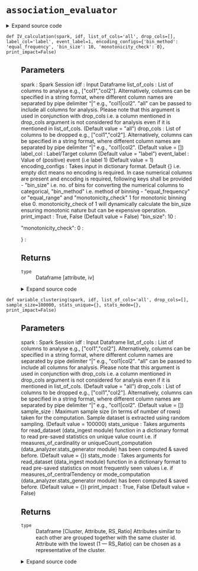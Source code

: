 # <code>association_evaluator</code>
<details class="source">
<summary>
<span>Expand source code</span>
</summary>
<pre>
```python
# coding=utf-8
import itertools
import math

import pyspark
from phik.phik import spark_phik_matrix_from_hist2d_dict
from popmon.analysis.hist_numpy import get_2dgrid
from pyspark.sql import Window
from pyspark.sql import functions as F
from varclushi import VarClusHi

from anovos.data_analyzer.stats_generator import uniqueCount_computation
from anovos.data_ingest.data_ingest import read_dataset
from anovos.data_transformer.transformers import (
    attribute_binning,
    monotonic_binning,
    cat_to_num_unsupervised,
    imputation_MMM,
)
from anovos.shared.utils import attributeType_segregation


def correlation_matrix(
    spark, idf, list_of_cols="all", drop_cols=[], stats_unique={}, print_impact=False
):
    """

    Parameters
    ----------
    spark :
        Spark Session
    idf :
        Input Dataframe
    list_of_cols :
        List of columns to analyse e.g., ["col1","col2"].
        Alternatively, columns can be specified in a string format,
        where different column names are separated by pipe delimiter “|” e.g., "col1|col2".
        "all" can be passed to include all columns for analysis.
        Please note that this argument is used in conjunction with drop_cols i.e. a column mentioned in
        drop_cols argument is not considered for analysis even if it is mentioned in list_of_cols. (Default value = "all")
    drop_cols :
        List of columns to be dropped e.g., ["col1","col2"].
        Alternatively, columns can be specified in a string format,
        where different column names are separated by pipe delimiter “|” e.g., "col1|col2". (Default value = [])
    stats_unique :
        Takes arguments for read_dataset (data_ingest module) function in a dictionary format
        to read pre-saved statistics on unique value count i.e. if measures_of_cardinality or
        uniqueCount_computation (data_analyzer.stats_generator module) has been computed & saved before. (Default value = {})
    print_impact :
        True, False (Default value = False)

    Returns
    -------
    type
        Dataframe [attribute,*col_names]
        Correlation between attribute X and Y can be found at an intersection of
        a) row with value X in ‘attribute’ column and column ‘Y’, or
        b) row with value Y in ‘attribute’ column and column ‘X’.

    """

    if list_of_cols == "all":
        num_cols, cat_cols, other_cols = attributeType_segregation(idf)
        list_of_cols = num_cols + cat_cols
    if isinstance(list_of_cols, str):
        list_of_cols = [x.strip() for x in list_of_cols.split("|")]
    if isinstance(drop_cols, str):
        drop_cols = [x.strip() for x in drop_cols.split("|")]

    if stats_unique == {}:
        remove_cols = (
            uniqueCount_computation(spark, idf, list_of_cols)
            .where(F.col("unique_values") < 2)
            .select("attribute")
            .rdd.flatMap(lambda x: x)
            .collect()
        )
    else:
        remove_cols = (
            read_dataset(spark, **stats_unique)
            .where(F.col("unique_values") < 2)
            .select("attribute")
            .rdd.flatMap(lambda x: x)
            .collect()
        )

    list_of_cols = list(
        set([e for e in list_of_cols if e not in (drop_cols + remove_cols)])
    )

    if any(x not in idf.columns for x in list_of_cols) | (len(list_of_cols) == 0):
        raise TypeError("Invalid input for Column(s)")

    combis = [list(c) for c in itertools.combinations_with_replacement(list_of_cols, 2)]
    hists = idf.select(list_of_cols).pm_make_histograms(combis)
    grids = {k: get_2dgrid(h) for k, h in hists.items()}
    odf_pd = spark_phik_matrix_from_hist2d_dict(spark.sparkContext, grids)
    odf_pd["attribute"] = odf_pd.index
    list_of_cols.sort()
    odf = (
        spark.createDataFrame(odf_pd)
        .select(["attribute"] + list_of_cols)
        .orderBy("attribute")
    )

    if print_impact:
        odf.show(odf.count())

    return odf


def variable_clustering(
    spark,
    idf,
    list_of_cols="all",
    drop_cols=[],
    sample_size=100000,
    stats_unique={},
    stats_mode={},
    print_impact=False,
):
    """

    Parameters
    ----------
    spark :
        Spark Session
    idf :
        Input Dataframe
    list_of_cols :
        List of columns to analyse e.g., ["col1","col2"].
        Alternatively, columns can be specified in a string format,
        where different column names are separated by pipe delimiter “|” e.g., "col1|col2".
        "all" can be passed to include all columns for analysis.
        Please note that this argument is used in conjunction with drop_cols i.e. a column mentioned in
        drop_cols argument is not considered for analysis even if it is mentioned in list_of_cols. (Default value = "all")
    drop_cols :
        List of columns to be dropped e.g., ["col1","col2"].
        Alternatively, columns can be specified in a string format,
        where different column names are separated by pipe delimiter “|” e.g., "col1|col2". (Default value = [])
    sample_size :
        Maximum sample size (in terms of number of rows) taken for the computation.
        Sample dataset is extracted using random sampling. (Default value = 100000)
    stats_unique :
        Takes arguments for read_dataset (data_ingest module) function in a dictionary format
        to read pre-saved statistics on unique value count i.e. if measures_of_cardinality or
        uniqueCount_computation (data_analyzer.stats_generator module) has been computed & saved before. (Default value = {})
    stats_mode :
        Takes arguments for read_dataset (data_ingest module) function in a dictionary format
        to read pre-saved statistics on most frequently seen values i.e. if measures_of_centralTendency or
        mode_computation (data_analyzer.stats_generator module) has been computed & saved before. (Default value = {})
    print_impact :
        True, False (Default value = False)

    Returns
    -------
    type
        Dataframe [Cluster, Attribute, RS_Ratio]
        Attributes similar to each other are grouped together with the same cluster id.
        Attribute with the lowest (1 — RS_Ratio) can be chosen as a representative of the cluster.

    """

    if list_of_cols == "all":
        num_cols, cat_cols, other_cols = attributeType_segregation(idf)
        list_of_cols = num_cols + cat_cols
    if isinstance(list_of_cols, str):
        list_of_cols = [x.strip() for x in list_of_cols.split("|")]
    if isinstance(drop_cols, str):
        drop_cols = [x.strip() for x in drop_cols.split("|")]

    list_of_cols = list(set([e for e in list_of_cols if e not in drop_cols]))

    if any(x not in idf.columns for x in list_of_cols) | (len(list_of_cols) == 0):
        raise TypeError("Invalid input for Column(s)")

    idf_sample = idf.sample(False, min(1.0, float(sample_size) / idf.count()), 0)
    idf_sample.persist(pyspark.StorageLevel.MEMORY_AND_DISK).count()
    if stats_unique == {}:
        remove_cols = (
            uniqueCount_computation(spark, idf_sample, list_of_cols)
            .where(F.col("unique_values") < 2)
            .select("attribute")
            .rdd.flatMap(lambda x: x)
            .collect()
        )
    else:
        remove_cols = (
            read_dataset(spark, **stats_unique)
            .where(F.col("unique_values") < 2)
            .select("attribute")
            .rdd.flatMap(lambda x: x)
            .collect()
        )

    list_of_cols = [e for e in list_of_cols if e not in remove_cols]
    idf_sample = idf_sample.select(list_of_cols)
    num_cols, cat_cols, other_cols = attributeType_segregation(idf_sample)

    for i in idf_sample.dtypes:
        if i[1].startswith("decimal"):
            idf_sample = idf_sample.withColumn(i[0], F.col(i[0]).cast("double"))
    idf_encoded = cat_to_num_unsupervised(
        spark, idf_sample, list_of_cols=cat_cols, method_type=1
    )
    idf_imputed = imputation_MMM(spark, idf_encoded, stats_mode=stats_mode)
    idf_imputed.persist(pyspark.StorageLevel.MEMORY_AND_DISK).count()
    idf_sample.unpersist()
    idf_pd = idf_imputed.toPandas()
    vc = VarClusHi(idf_pd, maxeigval2=1, maxclus=None)
    vc.varclus()
    odf_pd = vc.rsquare
    odf = spark.createDataFrame(odf_pd).select(
        "Cluster",
        F.col("Variable").alias("Attribute"),
        F.round(F.col("RS_Ratio"), 4).alias("RS_Ratio"),
    )
    if print_impact:
        odf.show(odf.count())
    return odf


def IV_calculation(
    spark,
    idf,
    list_of_cols="all",
    drop_cols=[],
    label_col="label",
    event_label=1,
    encoding_configs={
        "bin_method": "equal_frequency",
        "bin_size": 10,
        "monotonicity_check": 0,
    },
    print_impact=False,
):
    """

    Parameters
    ----------
    spark :
        Spark Session
    idf :
        Input Dataframe
    list_of_cols :
        List of columns to analyse e.g., ["col1","col2"].
        Alternatively, columns can be specified in a string format,
        where different column names are separated by pipe delimiter “|” e.g., "col1|col2".
        "all" can be passed to include all columns for analysis.
        Please note that this argument is used in conjunction with drop_cols i.e. a column mentioned in
        drop_cols argument is not considered for analysis even if it is mentioned in list_of_cols. (Default value = "all")
    drop_cols :
        List of columns to be dropped e.g., ["col1","col2"].
        Alternatively, columns can be specified in a string format,
        where different column names are separated by pipe delimiter “|” e.g., "col1|col2". (Default value = [])
    label_col :
        Label/Target column (Default value = "label")
    event_label :
        Value of (positive) event (i.e label 1) (Default value = 1)
    encoding_configs :
        Takes input in dictionary format. Default {} i.e. empty dict means no encoding is required.
        In case numerical columns are present and encoding is required, following keys shall be
        provided - "bin_size" i.e. no. of bins for converting the numerical columns to categorical,
        "bin_method" i.e. method of binning - "equal_frequency" or "equal_range" and
        "monotonicity_check" 1 for monotonic binning else 0. monotonicity_check of 1 will
        dynamically calculate the bin_size ensuring monotonic nature but can be expensive operation.
    print_impact :
        True, False (Default value = False)
    "bin_size": 10 :

    "monotonicity_check": 0 :

    } :


    Returns
    -------
    type
        Dataframe [attribute, iv]

    """

    if label_col not in idf.columns:
        raise TypeError("Invalid input for Label Column")

    if list_of_cols == "all":
        num_cols, cat_cols, other_cols = attributeType_segregation(idf)
        list_of_cols = num_cols + cat_cols

    if isinstance(list_of_cols, str):
        list_of_cols = [x.strip() for x in list_of_cols.split("|")]

    if isinstance(drop_cols, str):
        drop_cols = [x.strip() for x in drop_cols.split("|")]

    list_of_cols = list(
        set([e for e in list_of_cols if e not in (drop_cols + [label_col])])
    )

    if any(x not in idf.columns for x in list_of_cols) | (len(list_of_cols) == 0):
        raise TypeError("Invalid input for Column(s)")

    if idf.where(F.col(label_col) == event_label).count() == 0:
        raise TypeError("Invalid input for Event Label Value")

    num_cols, cat_cols, other_cols = attributeType_segregation(idf.select(list_of_cols))

    if (len(num_cols) > 0) & bool(encoding_configs):
        bin_size = encoding_configs["bin_size"]
        bin_method = encoding_configs["bin_method"]
        monotonicity_check = encoding_configs["monotonicity_check"]
        if monotonicity_check == 1:
            idf_encoded = monotonic_binning(
                spark, idf, num_cols, [], label_col, event_label, bin_method, bin_size
            )
        else:
            idf_encoded = attribute_binning(
                spark, idf, num_cols, [], bin_method, bin_size
            )

        idf_encoded.persist(pyspark.StorageLevel.MEMORY_AND_DISK).count()
    else:
        idf_encoded = idf

    output = []
    for col in list_of_cols:
        df_iv = (
            idf_encoded.groupBy(col, label_col)
            .count()
            .withColumn(
                label_col, F.when(F.col(label_col) == event_label, 1).otherwise(0)
            )
            .groupBy(col)
            .pivot(label_col)
            .sum("count")
            .fillna(0.5)
            .withColumn("event_pct", F.col("1") / F.sum("1").over(Window.partitionBy()))
            .withColumn(
                "nonevent_pct", F.col("0") / F.sum("0").over(Window.partitionBy())
            )
            .withColumn(
                "iv",
                (F.col("nonevent_pct") - F.col("event_pct"))
                * F.log(F.col("nonevent_pct") / F.col("event_pct")),
            )
        )
        iv_value = df_iv.select(F.sum("iv")).collect()[0][0]
        output.append([col, iv_value])

    odf = (
        spark.createDataFrame(output, ["attribute", "iv"])
        .withColumn("iv", F.round(F.col("iv"), 4))
        .orderBy(F.desc("iv"))
    )
    if print_impact:
        odf.show(odf.count())

    return odf


def IG_calculation(
    spark,
    idf,
    list_of_cols="all",
    drop_cols=[],
    label_col="label",
    event_label=1,
    encoding_configs={
        "bin_method": "equal_frequency",
        "bin_size": 10,
        "monotonicity_check": 0,
    },
    print_impact=False,
):
    """

    Parameters
    ----------
    spark :
        Spark Session
    idf :
        Input Dataframe
    list_of_cols :
        List of columns to analyse e.g., ["col1","col2"].
        Alternatively, columns can be specified in a string format,
        where different column names are separated by pipe delimiter “|” e.g., "col1|col2".
        "all" can be passed to include all columns for analysis.
        Please note that this argument is used in conjunction with drop_cols i.e. a column mentioned in
        drop_cols argument is not considered for analysis even if it is mentioned in list_of_cols. (Default value = "all")
    drop_cols :
        List of columns to be dropped e.g., ["col1","col2"].
        Alternatively, columns can be specified in a string format,
        where different column names are separated by pipe delimiter “|” e.g., "col1|col2". (Default value = [])
    label_col :
        Label/Target column (Default value = "label")
    event_label :
        Value of (positive) event (i.e label 1) (Default value = 1)
    encoding_configs :
        Takes input in dictionary format. Default {} i.e. empty dict means no encoding is required.
        In case numerical columns are present and encoding is required, following keys shall be
        provided - "bin_size" i.e. no. of bins for converting the numerical columns to categorical,
        "bin_method" i.e. method of binning - "equal_frequency" or "equal_range" and
        "monotonicity_check" 1 for monotonic binning else 0. monotonicity_check of 1 will
        dynamically calculate the bin_size ensuring monotonic nature but can be expensive operation.
    print_impact :
        True, False (Default value = False)
    "bin_size": 10 :

    "monotonicity_check": 0 :

    } :


    Returns
    -------
    type
        Dataframe [attribute, ig]

    """

    if label_col not in idf.columns:
        raise TypeError("Invalid input for Label Column")

    if list_of_cols == "all":
        num_cols, cat_cols, other_cols = attributeType_segregation(idf)
        list_of_cols = num_cols + cat_cols
    if isinstance(list_of_cols, str):
        list_of_cols = [x.strip() for x in list_of_cols.split("|")]
    if isinstance(drop_cols, str):
        drop_cols = [x.strip() for x in drop_cols.split("|")]

    list_of_cols = list(
        set([e for e in list_of_cols if e not in (drop_cols + [label_col])])
    )

    if any(x not in idf.columns for x in list_of_cols) | (len(list_of_cols) == 0):
        raise TypeError("Invalid input for Column(s)")
    if idf.where(F.col(label_col) == event_label).count() == 0:
        raise TypeError("Invalid input for Event Label Value")

    num_cols, cat_cols, other_cols = attributeType_segregation(idf.select(list_of_cols))

    if (len(num_cols) > 0) & bool(encoding_configs):
        bin_size = encoding_configs["bin_size"]
        bin_method = encoding_configs["bin_method"]
        monotonicity_check = encoding_configs["monotonicity_check"]
        if monotonicity_check == 1:
            idf_encoded = monotonic_binning(
                spark, idf, num_cols, [], label_col, event_label, bin_method, bin_size
            )
        else:
            idf_encoded = attribute_binning(
                spark, idf, num_cols, [], bin_method, bin_size
            )
        idf_encoded.persist(pyspark.StorageLevel.MEMORY_AND_DISK).count()
    else:
        idf_encoded = idf

    output = []
    total_event = idf.where(F.col(label_col) == event_label).count() / idf.count()
    total_entropy = -(
        total_event * math.log2(total_event)
        + ((1 - total_event) * math.log2((1 - total_event)))
    )
    for col in list_of_cols:
        idf_entropy = (
            idf_encoded.withColumn(
                label_col, F.when(F.col(label_col) == event_label, 1).otherwise(0)
            )
            .groupBy(col)
            .agg(
                F.sum(F.col(label_col)).alias("event_count"),
                F.count(F.col(label_col)).alias("total_count"),
            )
            .dropna()
            .withColumn("event_pct", F.col("event_count") / F.col("total_count"))
            .withColumn(
                "segment_pct",
                F.col("total_count") / F.sum("total_count").over(Window.partitionBy()),
            )
            .withColumn(
                "entropy",
                -F.col("segment_pct")
                * (
                    (F.col("event_pct") * F.log2(F.col("event_pct")))
                    + ((1 - F.col("event_pct")) * F.log2((1 - F.col("event_pct"))))
                ),
            )
        )
        entropy = (
            idf_entropy.groupBy().sum("entropy").rdd.flatMap(lambda x: x).collect()[0]
        )
        ig_value = total_entropy - entropy if entropy else None
        output.append([col, ig_value])

    odf = (
        spark.createDataFrame(output, ["attribute", "ig"])
        .withColumn("ig", F.round(F.col("ig"), 4))
        .orderBy(F.desc("ig"))
    )
    if print_impact:
        odf.show(odf.count())

    return odf
```
</pre>
</details>
## Functions
<dl>
<dt id="anovos.data_analyzer.association_evaluator.IG_calculation"><code class="name flex">
<span>def <span class="ident">IG_calculation</span></span>(<span>spark, idf, list_of_cols='all', drop_cols=[], label_col='label', event_label=1, encoding_configs={'bin_method': 'equal_frequency', 'bin_size': 10, 'monotonicity_check': 0}, print_impact=False)</span>
</code></dt>
<dd>
<div class="desc"><h2 id="parameters">Parameters</h2>
<p>spark :
Spark Session
idf :
Input Dataframe
list_of_cols :
List of columns to analyse e.g., ["col1","col2"].
Alternatively, columns can be specified in a string format,
where different column names are separated by pipe delimiter “|” e.g., "col1|col2".
"all" can be passed to include all columns for analysis.
Please note that this argument is used in conjunction with drop_cols i.e. a column mentioned in
drop_cols argument is not considered for analysis even if it is mentioned in list_of_cols. (Default value = "all")
drop_cols :
List of columns to be dropped e.g., ["col1","col2"].
Alternatively, columns can be specified in a string format,
where different column names are separated by pipe delimiter “|” e.g., "col1|col2". (Default value = [])
label_col :
Label/Target column (Default value = "label")
event_label :
Value of (positive) event (i.e label 1) (Default value = 1)
encoding_configs :
Takes input in dictionary format. Default {} i.e. empty dict means no encoding is required.
In case numerical columns are present and encoding is required, following keys shall be
provided - "bin_size" i.e. no. of bins for converting the numerical columns to categorical,
"bin_method" i.e. method of binning - "equal_frequency" or "equal_range" and
"monotonicity_check" 1 for monotonic binning else 0. monotonicity_check of 1 will
dynamically calculate the bin_size ensuring monotonic nature but can be expensive operation.
print_impact :
True, False (Default value = False)
"bin_size": 10 :</p>
<p>"monotonicity_check": 0 :</p>
<p>} :</p>
<h2 id="returns">Returns</h2>
<dl>
<dt><code>type</code></dt>
<dd>Dataframe [attribute, ig]</dd>
</dl></div>
<details class="source">
<summary>
<span>Expand source code</span>
</summary>
<pre>
```python
def IG_calculation(
    spark,
    idf,
    list_of_cols="all",
    drop_cols=[],
    label_col="label",
    event_label=1,
    encoding_configs={
        "bin_method": "equal_frequency",
        "bin_size": 10,
        "monotonicity_check": 0,
    },
    print_impact=False,
):
    """

    Parameters
    ----------
    spark :
        Spark Session
    idf :
        Input Dataframe
    list_of_cols :
        List of columns to analyse e.g., ["col1","col2"].
        Alternatively, columns can be specified in a string format,
        where different column names are separated by pipe delimiter “|” e.g., "col1|col2".
        "all" can be passed to include all columns for analysis.
        Please note that this argument is used in conjunction with drop_cols i.e. a column mentioned in
        drop_cols argument is not considered for analysis even if it is mentioned in list_of_cols. (Default value = "all")
    drop_cols :
        List of columns to be dropped e.g., ["col1","col2"].
        Alternatively, columns can be specified in a string format,
        where different column names are separated by pipe delimiter “|” e.g., "col1|col2". (Default value = [])
    label_col :
        Label/Target column (Default value = "label")
    event_label :
        Value of (positive) event (i.e label 1) (Default value = 1)
    encoding_configs :
        Takes input in dictionary format. Default {} i.e. empty dict means no encoding is required.
        In case numerical columns are present and encoding is required, following keys shall be
        provided - "bin_size" i.e. no. of bins for converting the numerical columns to categorical,
        "bin_method" i.e. method of binning - "equal_frequency" or "equal_range" and
        "monotonicity_check" 1 for monotonic binning else 0. monotonicity_check of 1 will
        dynamically calculate the bin_size ensuring monotonic nature but can be expensive operation.
    print_impact :
        True, False (Default value = False)
    "bin_size": 10 :

    "monotonicity_check": 0 :

    } :


    Returns
    -------
    type
        Dataframe [attribute, ig]

    """

    if label_col not in idf.columns:
        raise TypeError("Invalid input for Label Column")

    if list_of_cols == "all":
        num_cols, cat_cols, other_cols = attributeType_segregation(idf)
        list_of_cols = num_cols + cat_cols
    if isinstance(list_of_cols, str):
        list_of_cols = [x.strip() for x in list_of_cols.split("|")]
    if isinstance(drop_cols, str):
        drop_cols = [x.strip() for x in drop_cols.split("|")]

    list_of_cols = list(
        set([e for e in list_of_cols if e not in (drop_cols + [label_col])])
    )

    if any(x not in idf.columns for x in list_of_cols) | (len(list_of_cols) == 0):
        raise TypeError("Invalid input for Column(s)")
    if idf.where(F.col(label_col) == event_label).count() == 0:
        raise TypeError("Invalid input for Event Label Value")

    num_cols, cat_cols, other_cols = attributeType_segregation(idf.select(list_of_cols))

    if (len(num_cols) > 0) & bool(encoding_configs):
        bin_size = encoding_configs["bin_size"]
        bin_method = encoding_configs["bin_method"]
        monotonicity_check = encoding_configs["monotonicity_check"]
        if monotonicity_check == 1:
            idf_encoded = monotonic_binning(
                spark, idf, num_cols, [], label_col, event_label, bin_method, bin_size
            )
        else:
            idf_encoded = attribute_binning(
                spark, idf, num_cols, [], bin_method, bin_size
            )
        idf_encoded.persist(pyspark.StorageLevel.MEMORY_AND_DISK).count()
    else:
        idf_encoded = idf

    output = []
    total_event = idf.where(F.col(label_col) == event_label).count() / idf.count()
    total_entropy = -(
        total_event * math.log2(total_event)
        + ((1 - total_event) * math.log2((1 - total_event)))
    )
    for col in list_of_cols:
        idf_entropy = (
            idf_encoded.withColumn(
                label_col, F.when(F.col(label_col) == event_label, 1).otherwise(0)
            )
            .groupBy(col)
            .agg(
                F.sum(F.col(label_col)).alias("event_count"),
                F.count(F.col(label_col)).alias("total_count"),
            )
            .dropna()
            .withColumn("event_pct", F.col("event_count") / F.col("total_count"))
            .withColumn(
                "segment_pct",
                F.col("total_count") / F.sum("total_count").over(Window.partitionBy()),
            )
            .withColumn(
                "entropy",
                -F.col("segment_pct")
                * (
                    (F.col("event_pct") * F.log2(F.col("event_pct")))
                    + ((1 - F.col("event_pct")) * F.log2((1 - F.col("event_pct"))))
                ),
            )
        )
        entropy = (
            idf_entropy.groupBy().sum("entropy").rdd.flatMap(lambda x: x).collect()[0]
        )
        ig_value = total_entropy - entropy if entropy else None
        output.append([col, ig_value])

    odf = (
        spark.createDataFrame(output, ["attribute", "ig"])
        .withColumn("ig", F.round(F.col("ig"), 4))
        .orderBy(F.desc("ig"))
    )
    if print_impact:
        odf.show(odf.count())

    return odf
```
</pre>
</details>
</dd>
<dt id="anovos.data_analyzer.association_evaluator.IV_calculation"><code class="name flex">
<span>def <span class="ident">IV_calculation</span></span>(<span>spark, idf, list_of_cols='all', drop_cols=[], label_col='label', event_label=1, encoding_configs={'bin_method': 'equal_frequency', 'bin_size': 10, 'monotonicity_check': 0}, print_impact=False)</span>
</code></dt>
<dd>
<div class="desc"><h2 id="parameters">Parameters</h2>
<p>spark :
Spark Session
idf :
Input Dataframe
list_of_cols :
List of columns to analyse e.g., ["col1","col2"].
Alternatively, columns can be specified in a string format,
where different column names are separated by pipe delimiter “|” e.g., "col1|col2".
"all" can be passed to include all columns for analysis.
Please note that this argument is used in conjunction with drop_cols i.e. a column mentioned in
drop_cols argument is not considered for analysis even if it is mentioned in list_of_cols. (Default value = "all")
drop_cols :
List of columns to be dropped e.g., ["col1","col2"].
Alternatively, columns can be specified in a string format,
where different column names are separated by pipe delimiter “|” e.g., "col1|col2". (Default value = [])
label_col :
Label/Target column (Default value = "label")
event_label :
Value of (positive) event (i.e label 1) (Default value = 1)
encoding_configs :
Takes input in dictionary format. Default {} i.e. empty dict means no encoding is required.
In case numerical columns are present and encoding is required, following keys shall be
provided - "bin_size" i.e. no. of bins for converting the numerical columns to categorical,
"bin_method" i.e. method of binning - "equal_frequency" or "equal_range" and
"monotonicity_check" 1 for monotonic binning else 0. monotonicity_check of 1 will
dynamically calculate the bin_size ensuring monotonic nature but can be expensive operation.
print_impact :
True, False (Default value = False)
"bin_size": 10 :</p>
<p>"monotonicity_check": 0 :</p>
<p>} :</p>
<h2 id="returns">Returns</h2>
<dl>
<dt><code>type</code></dt>
<dd>Dataframe [attribute, iv]</dd>
</dl></div>
<details class="source">
<summary>
<span>Expand source code</span>
</summary>
<pre>
```python
def IV_calculation(
    spark,
    idf,
    list_of_cols="all",
    drop_cols=[],
    label_col="label",
    event_label=1,
    encoding_configs={
        "bin_method": "equal_frequency",
        "bin_size": 10,
        "monotonicity_check": 0,
    },
    print_impact=False,
):
    """

    Parameters
    ----------
    spark :
        Spark Session
    idf :
        Input Dataframe
    list_of_cols :
        List of columns to analyse e.g., ["col1","col2"].
        Alternatively, columns can be specified in a string format,
        where different column names are separated by pipe delimiter “|” e.g., "col1|col2".
        "all" can be passed to include all columns for analysis.
        Please note that this argument is used in conjunction with drop_cols i.e. a column mentioned in
        drop_cols argument is not considered for analysis even if it is mentioned in list_of_cols. (Default value = "all")
    drop_cols :
        List of columns to be dropped e.g., ["col1","col2"].
        Alternatively, columns can be specified in a string format,
        where different column names are separated by pipe delimiter “|” e.g., "col1|col2". (Default value = [])
    label_col :
        Label/Target column (Default value = "label")
    event_label :
        Value of (positive) event (i.e label 1) (Default value = 1)
    encoding_configs :
        Takes input in dictionary format. Default {} i.e. empty dict means no encoding is required.
        In case numerical columns are present and encoding is required, following keys shall be
        provided - "bin_size" i.e. no. of bins for converting the numerical columns to categorical,
        "bin_method" i.e. method of binning - "equal_frequency" or "equal_range" and
        "monotonicity_check" 1 for monotonic binning else 0. monotonicity_check of 1 will
        dynamically calculate the bin_size ensuring monotonic nature but can be expensive operation.
    print_impact :
        True, False (Default value = False)
    "bin_size": 10 :

    "monotonicity_check": 0 :

    } :


    Returns
    -------
    type
        Dataframe [attribute, iv]

    """

    if label_col not in idf.columns:
        raise TypeError("Invalid input for Label Column")

    if list_of_cols == "all":
        num_cols, cat_cols, other_cols = attributeType_segregation(idf)
        list_of_cols = num_cols + cat_cols

    if isinstance(list_of_cols, str):
        list_of_cols = [x.strip() for x in list_of_cols.split("|")]

    if isinstance(drop_cols, str):
        drop_cols = [x.strip() for x in drop_cols.split("|")]

    list_of_cols = list(
        set([e for e in list_of_cols if e not in (drop_cols + [label_col])])
    )

    if any(x not in idf.columns for x in list_of_cols) | (len(list_of_cols) == 0):
        raise TypeError("Invalid input for Column(s)")

    if idf.where(F.col(label_col) == event_label).count() == 0:
        raise TypeError("Invalid input for Event Label Value")

    num_cols, cat_cols, other_cols = attributeType_segregation(idf.select(list_of_cols))

    if (len(num_cols) > 0) & bool(encoding_configs):
        bin_size = encoding_configs["bin_size"]
        bin_method = encoding_configs["bin_method"]
        monotonicity_check = encoding_configs["monotonicity_check"]
        if monotonicity_check == 1:
            idf_encoded = monotonic_binning(
                spark, idf, num_cols, [], label_col, event_label, bin_method, bin_size
            )
        else:
            idf_encoded = attribute_binning(
                spark, idf, num_cols, [], bin_method, bin_size
            )

        idf_encoded.persist(pyspark.StorageLevel.MEMORY_AND_DISK).count()
    else:
        idf_encoded = idf

    output = []
    for col in list_of_cols:
        df_iv = (
            idf_encoded.groupBy(col, label_col)
            .count()
            .withColumn(
                label_col, F.when(F.col(label_col) == event_label, 1).otherwise(0)
            )
            .groupBy(col)
            .pivot(label_col)
            .sum("count")
            .fillna(0.5)
            .withColumn("event_pct", F.col("1") / F.sum("1").over(Window.partitionBy()))
            .withColumn(
                "nonevent_pct", F.col("0") / F.sum("0").over(Window.partitionBy())
            )
            .withColumn(
                "iv",
                (F.col("nonevent_pct") - F.col("event_pct"))
                * F.log(F.col("nonevent_pct") / F.col("event_pct")),
            )
        )
        iv_value = df_iv.select(F.sum("iv")).collect()[0][0]
        output.append([col, iv_value])

    odf = (
        spark.createDataFrame(output, ["attribute", "iv"])
        .withColumn("iv", F.round(F.col("iv"), 4))
        .orderBy(F.desc("iv"))
    )
    if print_impact:
        odf.show(odf.count())

    return odf
```
</pre>
</details>
</dd>
<dt id="anovos.data_analyzer.association_evaluator.correlation_matrix"><code class="name flex">
<span>def <span class="ident">correlation_matrix</span></span>(<span>spark, idf, list_of_cols='all', drop_cols=[], stats_unique={}, print_impact=False)</span>
</code></dt>
<dd>
<div class="desc"><h2 id="parameters">Parameters</h2>
<p>spark :
Spark Session
idf :
Input Dataframe
list_of_cols :
List of columns to analyse e.g., ["col1","col2"].
Alternatively, columns can be specified in a string format,
where different column names are separated by pipe delimiter “|” e.g., "col1|col2".
"all" can be passed to include all columns for analysis.
Please note that this argument is used in conjunction with drop_cols i.e. a column mentioned in
drop_cols argument is not considered for analysis even if it is mentioned in list_of_cols. (Default value = "all")
drop_cols :
List of columns to be dropped e.g., ["col1","col2"].
Alternatively, columns can be specified in a string format,
where different column names are separated by pipe delimiter “|” e.g., "col1|col2". (Default value = [])
stats_unique :
Takes arguments for read_dataset (data_ingest module) function in a dictionary format
to read pre-saved statistics on unique value count i.e. if measures_of_cardinality or
uniqueCount_computation (data_analyzer.stats_generator module) has been computed &amp; saved before. (Default value = {})
print_impact :
True, False (Default value = False)</p>
<h2 id="returns">Returns</h2>
<dl>
<dt><code>type</code></dt>
<dd>Dataframe [attribute,*col_names]
Correlation between attribute X and Y can be found at an intersection of
a) row with value X in ‘attribute’ column and column ‘Y’, or
b) row with value Y in ‘attribute’ column and column ‘X’.</dd>
</dl></div>
<details class="source">
<summary>
<span>Expand source code</span>
</summary>
<pre>
```python
def correlation_matrix(
    spark, idf, list_of_cols="all", drop_cols=[], stats_unique={}, print_impact=False
):
    """

    Parameters
    ----------
    spark :
        Spark Session
    idf :
        Input Dataframe
    list_of_cols :
        List of columns to analyse e.g., ["col1","col2"].
        Alternatively, columns can be specified in a string format,
        where different column names are separated by pipe delimiter “|” e.g., "col1|col2".
        "all" can be passed to include all columns for analysis.
        Please note that this argument is used in conjunction with drop_cols i.e. a column mentioned in
        drop_cols argument is not considered for analysis even if it is mentioned in list_of_cols. (Default value = "all")
    drop_cols :
        List of columns to be dropped e.g., ["col1","col2"].
        Alternatively, columns can be specified in a string format,
        where different column names are separated by pipe delimiter “|” e.g., "col1|col2". (Default value = [])
    stats_unique :
        Takes arguments for read_dataset (data_ingest module) function in a dictionary format
        to read pre-saved statistics on unique value count i.e. if measures_of_cardinality or
        uniqueCount_computation (data_analyzer.stats_generator module) has been computed & saved before. (Default value = {})
    print_impact :
        True, False (Default value = False)

    Returns
    -------
    type
        Dataframe [attribute,*col_names]
        Correlation between attribute X and Y can be found at an intersection of
        a) row with value X in ‘attribute’ column and column ‘Y’, or
        b) row with value Y in ‘attribute’ column and column ‘X’.

    """

    if list_of_cols == "all":
        num_cols, cat_cols, other_cols = attributeType_segregation(idf)
        list_of_cols = num_cols + cat_cols
    if isinstance(list_of_cols, str):
        list_of_cols = [x.strip() for x in list_of_cols.split("|")]
    if isinstance(drop_cols, str):
        drop_cols = [x.strip() for x in drop_cols.split("|")]

    if stats_unique == {}:
        remove_cols = (
            uniqueCount_computation(spark, idf, list_of_cols)
            .where(F.col("unique_values") < 2)
            .select("attribute")
            .rdd.flatMap(lambda x: x)
            .collect()
        )
    else:
        remove_cols = (
            read_dataset(spark, **stats_unique)
            .where(F.col("unique_values") < 2)
            .select("attribute")
            .rdd.flatMap(lambda x: x)
            .collect()
        )

    list_of_cols = list(
        set([e for e in list_of_cols if e not in (drop_cols + remove_cols)])
    )

    if any(x not in idf.columns for x in list_of_cols) | (len(list_of_cols) == 0):
        raise TypeError("Invalid input for Column(s)")

    combis = [list(c) for c in itertools.combinations_with_replacement(list_of_cols, 2)]
    hists = idf.select(list_of_cols).pm_make_histograms(combis)
    grids = {k: get_2dgrid(h) for k, h in hists.items()}
    odf_pd = spark_phik_matrix_from_hist2d_dict(spark.sparkContext, grids)
    odf_pd["attribute"] = odf_pd.index
    list_of_cols.sort()
    odf = (
        spark.createDataFrame(odf_pd)
        .select(["attribute"] + list_of_cols)
        .orderBy("attribute")
    )

    if print_impact:
        odf.show(odf.count())

    return odf
```
</pre>
</details>
</dd>
<dt id="anovos.data_analyzer.association_evaluator.variable_clustering"><code class="name flex">
<span>def <span class="ident">variable_clustering</span></span>(<span>spark, idf, list_of_cols='all', drop_cols=[], sample_size=100000, stats_unique={}, stats_mode={}, print_impact=False)</span>
</code></dt>
<dd>
<div class="desc"><h2 id="parameters">Parameters</h2>
<p>spark :
Spark Session
idf :
Input Dataframe
list_of_cols :
List of columns to analyse e.g., ["col1","col2"].
Alternatively, columns can be specified in a string format,
where different column names are separated by pipe delimiter “|” e.g., "col1|col2".
"all" can be passed to include all columns for analysis.
Please note that this argument is used in conjunction with drop_cols i.e. a column mentioned in
drop_cols argument is not considered for analysis even if it is mentioned in list_of_cols. (Default value = "all")
drop_cols :
List of columns to be dropped e.g., ["col1","col2"].
Alternatively, columns can be specified in a string format,
where different column names are separated by pipe delimiter “|” e.g., "col1|col2". (Default value = [])
sample_size :
Maximum sample size (in terms of number of rows) taken for the computation.
Sample dataset is extracted using random sampling. (Default value = 100000)
stats_unique :
Takes arguments for read_dataset (data_ingest module) function in a dictionary format
to read pre-saved statistics on unique value count i.e. if measures_of_cardinality or
uniqueCount_computation (data_analyzer.stats_generator module) has been computed &amp; saved before. (Default value = {})
stats_mode :
Takes arguments for read_dataset (data_ingest module) function in a dictionary format
to read pre-saved statistics on most frequently seen values i.e. if measures_of_centralTendency or
mode_computation (data_analyzer.stats_generator module) has been computed &amp; saved before. (Default value = {})
print_impact :
True, False (Default value = False)</p>
<h2 id="returns">Returns</h2>
<dl>
<dt><code>type</code></dt>
<dd>Dataframe [Cluster, Attribute, RS_Ratio]
Attributes similar to each other are grouped together with the same cluster id.
Attribute with the lowest (1 — RS_Ratio) can be chosen as a representative of the cluster.</dd>
</dl></div>
<details class="source">
<summary>
<span>Expand source code</span>
</summary>
<pre>
```python
def variable_clustering(
    spark,
    idf,
    list_of_cols="all",
    drop_cols=[],
    sample_size=100000,
    stats_unique={},
    stats_mode={},
    print_impact=False,
):
    """

    Parameters
    ----------
    spark :
        Spark Session
    idf :
        Input Dataframe
    list_of_cols :
        List of columns to analyse e.g., ["col1","col2"].
        Alternatively, columns can be specified in a string format,
        where different column names are separated by pipe delimiter “|” e.g., "col1|col2".
        "all" can be passed to include all columns for analysis.
        Please note that this argument is used in conjunction with drop_cols i.e. a column mentioned in
        drop_cols argument is not considered for analysis even if it is mentioned in list_of_cols. (Default value = "all")
    drop_cols :
        List of columns to be dropped e.g., ["col1","col2"].
        Alternatively, columns can be specified in a string format,
        where different column names are separated by pipe delimiter “|” e.g., "col1|col2". (Default value = [])
    sample_size :
        Maximum sample size (in terms of number of rows) taken for the computation.
        Sample dataset is extracted using random sampling. (Default value = 100000)
    stats_unique :
        Takes arguments for read_dataset (data_ingest module) function in a dictionary format
        to read pre-saved statistics on unique value count i.e. if measures_of_cardinality or
        uniqueCount_computation (data_analyzer.stats_generator module) has been computed & saved before. (Default value = {})
    stats_mode :
        Takes arguments for read_dataset (data_ingest module) function in a dictionary format
        to read pre-saved statistics on most frequently seen values i.e. if measures_of_centralTendency or
        mode_computation (data_analyzer.stats_generator module) has been computed & saved before. (Default value = {})
    print_impact :
        True, False (Default value = False)

    Returns
    -------
    type
        Dataframe [Cluster, Attribute, RS_Ratio]
        Attributes similar to each other are grouped together with the same cluster id.
        Attribute with the lowest (1 — RS_Ratio) can be chosen as a representative of the cluster.

    """

    if list_of_cols == "all":
        num_cols, cat_cols, other_cols = attributeType_segregation(idf)
        list_of_cols = num_cols + cat_cols
    if isinstance(list_of_cols, str):
        list_of_cols = [x.strip() for x in list_of_cols.split("|")]
    if isinstance(drop_cols, str):
        drop_cols = [x.strip() for x in drop_cols.split("|")]

    list_of_cols = list(set([e for e in list_of_cols if e not in drop_cols]))

    if any(x not in idf.columns for x in list_of_cols) | (len(list_of_cols) == 0):
        raise TypeError("Invalid input for Column(s)")

    idf_sample = idf.sample(False, min(1.0, float(sample_size) / idf.count()), 0)
    idf_sample.persist(pyspark.StorageLevel.MEMORY_AND_DISK).count()
    if stats_unique == {}:
        remove_cols = (
            uniqueCount_computation(spark, idf_sample, list_of_cols)
            .where(F.col("unique_values") < 2)
            .select("attribute")
            .rdd.flatMap(lambda x: x)
            .collect()
        )
    else:
        remove_cols = (
            read_dataset(spark, **stats_unique)
            .where(F.col("unique_values") < 2)
            .select("attribute")
            .rdd.flatMap(lambda x: x)
            .collect()
        )

    list_of_cols = [e for e in list_of_cols if e not in remove_cols]
    idf_sample = idf_sample.select(list_of_cols)
    num_cols, cat_cols, other_cols = attributeType_segregation(idf_sample)

    for i in idf_sample.dtypes:
        if i[1].startswith("decimal"):
            idf_sample = idf_sample.withColumn(i[0], F.col(i[0]).cast("double"))
    idf_encoded = cat_to_num_unsupervised(
        spark, idf_sample, list_of_cols=cat_cols, method_type=1
    )
    idf_imputed = imputation_MMM(spark, idf_encoded, stats_mode=stats_mode)
    idf_imputed.persist(pyspark.StorageLevel.MEMORY_AND_DISK).count()
    idf_sample.unpersist()
    idf_pd = idf_imputed.toPandas()
    vc = VarClusHi(idf_pd, maxeigval2=1, maxclus=None)
    vc.varclus()
    odf_pd = vc.rsquare
    odf = spark.createDataFrame(odf_pd).select(
        "Cluster",
        F.col("Variable").alias("Attribute"),
        F.round(F.col("RS_Ratio"), 4).alias("RS_Ratio"),
    )
    if print_impact:
        odf.show(odf.count())
    return odf
```
</pre>
</details>
</dd>
</dl>